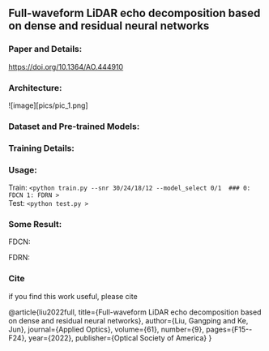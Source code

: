 ## Full-waveform LiDAR echo decomposition based on dense and residual neural networks
### Paper and Details:
https://doi.org/10.1364/AO.444910
### Architecture: 
![image][pics/pic_1.png]
### Dataset and Pre-trained Models:

### Training Details:

### Usage:
Train: `<python train.py --snr 30/24/18/12 --model_select 0/1  ### 0: FDCN 1: FDRN >`  
Test: `<python test.py >` 
### Some Result:
FDCN:

FDRN:
### Cite
if you find this work useful, please cite 

@article{liu2022full,
  title={Full-waveform LiDAR echo decomposition based on dense and residual neural networks},
  author={Liu, Gangping and Ke, Jun},
  journal={Applied Optics},
  volume={61},
  number={9},
  pages={F15--F24},
  year={2022},
  publisher={Optical Society of America}
}
